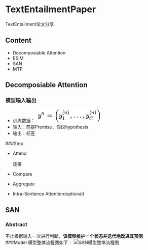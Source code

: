 # TextEntailmentPaper
TextEntailment论文分享
## Content
* Decomposiable Attention
* ESIM
* SAN
* MTP

## Decomposiable Attention
### 模型输入输出
* 训练数据：![DA_label](https://github.com/yefengzhishu/TextEntailmentPaper/blob/master/pic/DA_Label.png)
* 输入：前提Premise、假说hypothesis
* 输出：标签

###Step
* Attend

	连接

* Compare
* Aggregate
* Intra-Sentence Attention(optional)


## SAN
### Abstract
不止根据输入一次进行判断，**该模型维护一个状态并迭代地改进其预测**
###Model
模型整体流程图如下：
![SAN模型整体流程图](http://d.pr/i/9HM6+)
